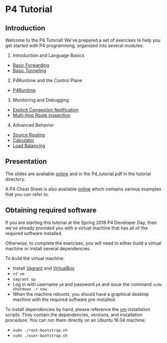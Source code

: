 # P4 Tutorial

## Introduction

Welcome to the P4 Tutorial! We've prepared a set of exercises to help
you get started with P4 programming, organized into several modules:

1. Introduction and Language Basics
* [Basic Forwarding](./p4app-exercises/basic)
* [Basic Tunneling](./p4app-exercises/basic_tunnel)

2. P4Runtime and the Control Plane
* [P4Runtime](./p4app-exercises/p4runtime)

3. Monitoring and Debugging
* [Explicit Congestion Notification](./exercises/ecn)
* [Multi-Hop Route Inspection](./exercises/mri)

4. Advanced Behavior
* [Source Routing](./exercises/source_routing)
* [Calculator](./exercises/calc)
* [Load Balancing](./exercises/load_balance)

## Presentation 

The slides are available [online](http://bit.ly/p4d2-2018-spring) and
in the P4_tutorial.pdf in the tutorial directory.

A P4 Cheat Sheet is also available [online](https://drive.google.com/file/d/1Z8woKyElFAOP6bMd8tRa_Q4SA1cd_Uva/view?usp=sharing)
which contains various examples that you can refer to.
        
## Obtaining required software

If you are starting this tutorial at the Spring 2018 P4 Developer Day,
then we've already provided you with a virtual machine that has all of
the required software installed.

Otherwise, to complete the exercises, you will need to either build a
virtual machine or install several dependencies.

To build the virtual machine:
- Install [Vagrant](https://vagrantup.com) and [VirtualBox](https://virtualbox.org)
- `cd vm`
- `vagrant up`
- Log in with username `p4` and password `p4` and issue the command `sudo shutdown -r now`
- When the machine reboots, you should have a graphical desktop machine with the required
software pre-installed.

To install dependencies by hand, please reference the [vm](../vm) installation scripts.
They contain the dependencies, versions, and installation procedure.
You can run them directly on an Ubuntu 16.04 machine:
- `sudo ./root-bootstrap.sh`
- `sudo ./user-bootstrap.sh`
